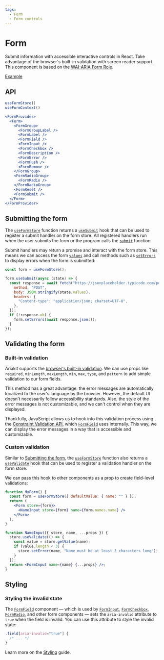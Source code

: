 ```yaml
---
tags:
  - Form
  - Form controls
---
```


# Form

<div data-description>

Submit information with accessible interactive controls in React. Take advantage of the browser's built-in validation with screen reader support. This component is based on the <a href="https://w3c.github.io/aria/#form">WAI-ARIA Form Role</a>.

</div>

<div data-tags></div>

<a href="../examples/form/index.tsx" data-playground>Example</a>

## API

```jsx
useFormStore()
useFormContext()

<FormProvider>
  <Form>
    <FormGroup>
      <FormGroupLabel />
      <FormLabel />
      <FormField />
      <FormInput />
      <FormCheckbox />
      <FormDescription />
      <FormError />
      <FormPush />
      <FormRemove />
    </FormGroup>
    <FormRadioGroup>
      <FormRadio />
    </FormRadioGroup>
    <FormReset />
    <FormSubmit />
  </Form>
</FormProvider>
```

## Submitting the form

The [`useFormStore`](/reference/use-form-store) function returns a [`useSubmit`](/reference/use-form-store#usesubmit) hook that can be used to register a submit handler on the form store. All registered handlers run when the user submits the form or the program calls the [`submit`](/reference/use-form-store#submit) function.

Submit handlers may return a promise and interact with the form store. This means we can access the form [`values`](/reference/use-form-store#values) and call methods such as [`setErrors`](/reference/use-form-store#seterrors) to display errors when the form is submitted:

```js
const form = useFormStore();

form.useSubmit(async (state) => {
  const response = await fetch("https://jsonplaceholder.typicode.com/posts", {
    method: "POST",
    body: JSON.stringify(state.values),
    headers: {
      "Content-type": "application/json; charset=UTF-8",
    },
  });
  if (!response.ok) {
    form.setErrors(await response.json());
  }
});
```

## Validating the form

### Built-in validation

Ariakit supports the [browser's built-in validation](https://developer.mozilla.org/en-US/docs/Learn/Forms/Form_validation#using_built-in_form_validation). We can use props like `required`, `minLength`, `maxLength`, `min`, `max`, `type`, and `pattern` to add simple validation to our form fields.

This method has a great advantage: the error messages are automatically localized to the user's language by the browser. However, the default UI doesn't necessarily follow accessibility standards. Also, the style of the error messages is not customizable, and we can't control when they are displayed.

Thankfully, JavaScript allows us to hook into this validation process using the [Constraint Validation API](https://developer.mozilla.org/en-US/docs/Web/API/Constraint_validation), which [`FormField`](/reference/form-field) uses internally. This way, we can display the error messages in a way that is accessible and customizable.

### Custom validation

Similar to [Submitting the form](#submitting-the-form), the [`useFormStore`](/reference/use-form-store) function also returns a [`useValidate`](/reference/use-form-store#usevalidate) hook that can be used to register a validation handler on the form store.

We can pass this hook to other components as a prop to create field-level validations:

```jsx
function MyForm() {
  const form = useFormStore({ defaultValue: { name: "" } });
  return (
    <Form store={form}>
      <NameInput store={form} name={form.names.name} />
    </Form>
  );
}

function NameInput({ store, name, ...props }) {
  store.useValidate(() => {
    const value = store.getValue(name);
    if (value.length < 3) {
      store.setError(name, "Name must be at least 3 characters long");
    }
  });
  return <FormInput name={name} {...props} />;
}
```

## Styling

### Styling the invalid state

The [`FormField`](/reference/form-field) component — which is used by [`FormInput`](/reference/form-input), [`FormCheckbox`](/reference/form-checkbox), [`FormRadio`](/reference/form-radio), and other form components — sets the `aria-invalid` attribute to `true` when the field is invalid. You can use this attribute to style the invalid state:

```css
.field[aria-invalid="true"] {
  /* ... */
}
```

Learn more on the [Styling](/guide/styling) guide.
